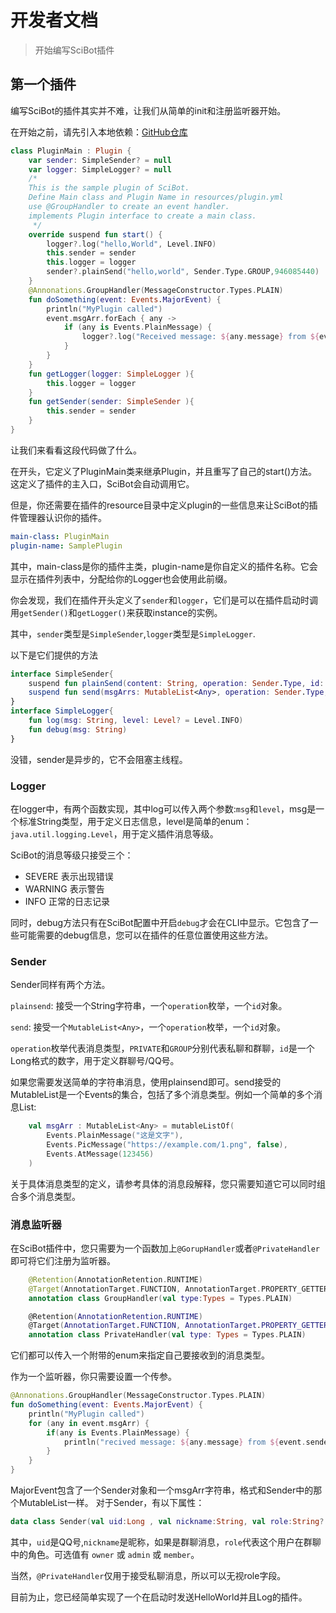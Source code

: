 # 开发者文档

> 开始编写SciBot插件

## 第一个插件

编写SciBot的插件其实并不难，让我们从简单的init和注册监听器开始。

在开始之前，请先引入本地依赖：[GitHub仓库](https://github.com/QuantumOriginal/Scibot-Dependencies)

```kotlin
class PluginMain : Plugin {
    var sender: SimpleSender? = null
    var logger: SimpleLogger? = null
    /*
    This is the sample plugin of SciBot.
    Define Main class and Plugin Name in resources/plugin.yml
    use @GroupHandler to create an event handler.
    implements Plugin interface to create a main class.
     */
    override suspend fun start() {
        logger?.log("hello,World", Level.INFO)
        this.sender = sender
        this.logger = logger
        sender?.plainSend("hello,world", Sender.Type.GROUP,946085440)
    }
    @Annonations.GroupHandler(MessageConstructor.Types.PLAIN)
    fun doSomething(event: Events.MajorEvent) {
        println("MyPlugin called")
        event.msgArr.forEach { any ->
            if (any is Events.PlainMessage) {
                logger?.log("Received message: ${any.message} from ${event.sender.uid}")
            }
        }
    }
    fun getLogger(logger: SimpleLogger ){
        this.logger = logger
    }
    fun getSender(sender: SimpleSender ){
        this.sender = sender
    }
}
```
让我们来看看这段代码做了什么。

在开头，它定义了PluginMain类来继承Plugin，并且重写了自己的start()方法。这定义了插件的主入口，SciBot会自动调用它。

但是，你还需要在插件的resource目录中定义plugin的一些信息来让SciBot的插件管理器认识你的插件。
```yml
main-class: PluginMain
plugin-name: SamplePlugin
```
其中，main-class是你的插件主类，plugin-name是你自定义的插件名称。它会显示在插件列表中，分配给你的Logger也会使用此前缀。

你会发现，我们在插件开头定义了`sender`和`logger`，它们是可以在插件启动时调用`getSender()`和`getLogger()`来获取instance的实例。

其中，`sender`类型是`SimpleSender`,`logger`类型是`SimpleLogger`.

以下是它们提供的方法

```kotlin
interface SimpleSender{
    suspend fun plainSend(content: String, operation: Sender.Type, id: Long)
    suspend fun send(msgArrs: MutableList<Any>, operation: Sender.Type, id: Long)
}
interface SimpleLogger{
    fun log(msg: String, level: Level? = Level.INFO)
    fun debug(msg: String)
}
```
没错，sender是异步的，它不会阻塞主线程。
### Logger

在logger中，有两个函数实现，其中log可以传入两个参数:`msg`和`level`，msg是一个标准String类型，用于定义日志信息，level是简单的enum：`java.util.logging.Level`，用于定义插件消息等级。

SciBot的消息等级只接受三个：
- SEVERE    表示出现错误
- WARNING   表示警告
- INFO      正常的日志记录

同时，debug方法只有在SciBot配置中开启`debug`才会在CLI中显示。它包含了一些可能需要的debug信息，您可以在插件的任意位置使用这些方法。

### Sender

Sender同样有两个方法。

`plainsend`: 接受一个String字符串，一个`operation`枚举，一个`id`对象。

`send`: 接受一个`MutableList<Any>`，一个`operation`枚举，一个`id`对象。

`operation`枚举代表消息类型，`PRIVATE`和`GROUP`分别代表私聊和群聊，`id`是一个Long格式的数字，用于定义群聊号/QQ号。

如果您需要发送简单的字符串消息，使用plainsend即可。send接受的MutableList是一个Events的集合，包括了多个消息类型。例如一个简单的多个消息List:

```kotlin
    val msgArr : MutableList<Any> = mutableListOf(
        Events.PlainMessage("这是文字"),
        Events.PicMessage("https://example.com/1.png", false),
        Events.AtMessage(123456)
    )
```
关于具体消息类型的定义，请参考具体的消息段解释，您只需要知道它可以同时组合多个消息类型。

### 消息监听器

在SciBot插件中，您只需要为一个函数加上`@GorupHandler`或者`@PrivateHandler`即可将它们注册为监听器。

```kotlin
    @Retention(AnnotationRetention.RUNTIME)
    @Target(AnnotationTarget.FUNCTION, AnnotationTarget.PROPERTY_GETTER, AnnotationTarget.PROPERTY_SETTER)
    annotation class GroupHandler(val type:Types = Types.PLAIN)

    @Retention(AnnotationRetention.RUNTIME)
    @Target(AnnotationTarget.FUNCTION, AnnotationTarget.PROPERTY_GETTER, AnnotationTarget.PROPERTY_SETTER)
    annotation class PrivateHandler(val type: Types = Types.PLAIN)
```
它们都可以传入一个附带的enum来指定自己要接收到的消息类型。

作为一个监听器，你只需要设置一个传参。

```kotlin
@Annonations.GroupHandler(MessageConstructor.Types.PLAIN)
fun doSomething(event: Events.MajorEvent) {
    println("MyPlugin called")
    for (any in event.msgArr) {
        if(any is Events.PlainMessage) {
            println("recived message: ${any.message} from ${event.sender.uid}")
        }
    }
}
```
MajorEvent包含了一个Sender对象和一个msgArr字符串，格式和Sender中的那个MutableList一样。
对于Sender，有以下属性：
```kotlin
data class Sender(val uid:Long , val nickname:String, val role:String? = "private")
```
其中，`uid`是QQ号,`nickname`是昵称，如果是群聊消息，`role`代表这个用户在群聊中的角色。可选值有 `owner` 或 `admin` 或 `member`。

当然，`@PrivateHandler`仅用于接受私聊消息，所以可以无视role字段。

目前为止，您已经简单实现了一个在启动时发送HelloWorld并且Log的插件。
